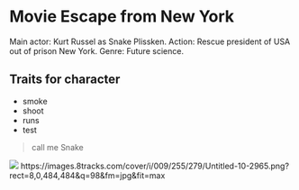 # Movie Escape from New York

Main actor: Kurt Russel as Snake Plissken. 
Action: Rescue president of USA out of prison New York.
Genre: Future science.

## Traits for character
* smoke
* shoot
* runs
* test

> call me Snake

<img src="https://images.8tracks.com/cover/i/009/255/279/Untitled-10-2965.png?rect=8,0,484,484&q=98&fm=jpg&fit=max"/>
https://images.8tracks.com/cover/i/009/255/279/Untitled-10-2965.png?rect=8,0,484,484&q=98&fm=jpg&fit=max
